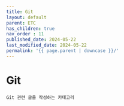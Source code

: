 ```yaml
---
title: Git
layout: default
parent: ETC
has_children: true
nav_order : 11
published_date: 2024-05-22
last_modified_date: 2024-05-22
permalink: '{{ page.parent | downcase }}/'
---
```


# Git

`Git 관련 글을 작성하는 카테고리`